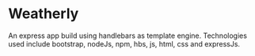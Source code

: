 # Weatherly
An express app build using handlebars as template engine.
Technologies used include bootstrap, nodeJs, npm, hbs, js, html, css and expressJs.
